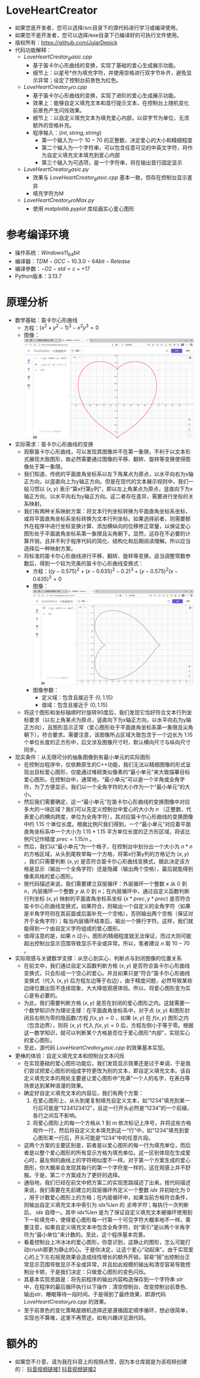 # LoveHeartCreator
- 如果您是开发者，您可以选择/src目录下的源代码进行学习或编译使用。
- 如果您不是开发者，您可以选择/exe目录下已编译好的可执行文件使用。
- 版权所有：https://github.com/JularDepick
- 代码功能解释：
    - $LoveHeartCreator_Basic.cpp$
        - 基于笛卡尔心形曲线的变换，实现了基础的爱心生成展示功能。
        - 细节上：以星号*作为填充字符，并使用空格进行双字节补齐，避免显示异常；设定了控制台前景色为红色。
    - $LoveHeartCreator_Pro.cpp$
        - 基于笛卡尔心形曲线的变换，实现了进阶的爱心生成展示功能。
        - 效果上：能够自定义填充文本和首行提示文本，在控制台上随机变化前景色产生闪烁效果。
        - 细节上：以自定义填充文本为填充爱心内部，以双字节为单位，无须额外的空格补充。
        - 程序输入：$(int,string,string)$
            - 第一个输入为一个 $10-70$ 的正整数，决定爱心的大小和精细程度
            - 第二个输入为一个字符串，可以包含任意可见的中英文字符，将作为自定义填充文本填充到爱心内部
            - 第三个输入为可选项，是一个字符串，将在输出首行固定显示
    - $LoveHeartCreator_Basic.py$
        - 效果与 $LoveHeartCreator_Basic.cpp$ 基本一致，但存在控制台显示差异
        - 填充字符为M
    - $LoveHeartCreator_ProMax.py$
        - 使用 $matplotlib.pyplot$ 库绘画实心爱心图形
    

# 参考编译环境
- 操作系统：$Windows11_64bit$
- 编译器：$TDM-GCC-10.3.0-64bit-Release$
- 编译参数：$-O2 -std=c++17$
- Python版本：3.13.7

# 原理分析
- 数学基础：笛卡尔心形曲线
    - 方程：$(x^2+y^2-1)^3-x^2y^3=0$
    - 图像：![笛卡尔心形曲线-原版](./pic/笛卡尔心形曲线-原版.png)
- 实际需求：笛卡尔心形曲线的变换
    - 观察笛卡尔心形曲线，可以发现其图像并不在第一象限，不利于以文本形式展现大致图形，故必然需要通过图像的平移、翻转、旋转等变换使得图像处于第一象限。
    - 我们知道，传统的平面直角坐标系以左下角某点为原点，以水平向右为x轴正方向，以竖直向上为y轴正方向。但是在现代的文本展示规则中，我们一般习惯以 $(x,y)$ 表示“第x行第y列”，即以左上角某点为原点，竖直向下为x轴正方向，以水平向右为y轴正方向。这二者存在差异，需要进行坐标的关系映射。
    - 我们有两种关系映射方案：将文本行列坐标转换为平面直角坐标系坐标，或将平面直角坐标系坐标转换为文本行列坐标。如果选择前者，则需要额外在程序中进行坐标变换计算、添加横纵向的位移修正常量，以保证爱心图形处于平面直角坐标系第一象限且尖角朝下。显然，这存在不必要的计算开销，且并不利于程序代码的简化、结构化和后期阅读理解。所以应当选择后一种映射方案。
    - 将标准的笛卡尔心形曲线进行平移、翻转、旋转等变换，适当调整常数参数后，得到一个较为完美的笛卡尔心形曲线变换式：
        - 方程：$((y-0.575)^2+(x-0.635)^2-0.2)^3+(y-0.575)^2(x-0.635)^3=0$
        - 图像：![笛卡尔心形曲线-需求变换](./pic/笛卡尔心形曲线-需求变换.png)
        - 图像参数：
            - 定义域：包含且接近于 $(0,1.15)$
            - 值域：包含且接近于 $(0,1.15)$
    - 将这个图形和坐标轴顺时针旋转90度后，我们发现它恰好符合文本行列坐标要求（以左上角某点为原点，竖直向下为x轴正方向，以水平向右为y轴正方向），且图形显示正常（爱心图形处于平面直角坐标系第一象限且尖角朝下），符合要求。需要注意，该图像所占区域大致包含于一个边长为 $1.15$ 个单位长度的正方形中，后文涉及图像尺寸时，默认横向尺寸与纵向尺寸同步。
- 现实条件：从无限可分的抽象图像到有最小单元的实际图形
    - 在控制台程序中，仅依赖原生的C++功能，我们无法以精细图像的形式呈现出目标爱心图形，仅能通过堆砌类似像素的“最小单元”来大致描摹目标爱心图形。在控制台中，通常地，“最小单元”可以是一个半角或全角字符，为了方便显示，我们以一个全角字符的大小作为一个“最小单元”的大小。
    - 然后我们需要确定，这一“最小单元”在笛卡尔心形曲线的变换图像中对应多大的一块区域？我们可以先定义控制台中爱心的大小为 $n$ （正整数，代表爱心的横向跨度，单位为全角字符），其对应笛卡尔心形曲线的变换图像中约 $1.15$ 个单位长度。根据比例尺我们得到，一个“最小单元”对应着平面直角坐标系中一个大小为 $1.15*1.15$ 平方单位长度的正方形区域，将该比例尺记作精度 $prec=1.15/n$ 。
    - 然后，我们以“最小单元”为一个格子，在控制台中划分出一个大小为 $n*n$ 的方格区域，从头到尾枚举每一个方格，将第x行第y列的方格记为 $(x,y)$ ，我们只需要判断 $(x,y)$ 是否符合笛卡尔心形曲线变换式，据此决定该方格是显示（输出一个全角字符）还是隐藏（输出两个空格），最后就能得到像素风格的爱心图形。
    - 按代码描述来说，我们需要建立双层循环：外层循环一个整数 $x$ 从 $0$ 到 $n$，内层循环一个整数 $y$ 从 $0$ 到 $n$；在内层循环中，通过自定义函数判断行列坐标 $(x,y)$ 映射的平面直角坐标系坐标 $(x*prec,y*prec)$ 是否符合笛卡尔心形曲线变换式，如果符合，则输出一个自定义的全角字符（如果是半角字符则在其前面或后面补充一个空格），否则输出两个空格（保证对齐于全角字符）；每当内层循环结束后，输出一个换行字符。这样，我们就能得到一个由自定义字符组成的爱心图形。
    - 值得注意的是，如果 $n$ 过小，图形的精细程度就无法保证，而过大则可能超出控制台显示范围导致显示不全或异常。所以，笔者建议 $n$ 取 $10-70$ 。
- 实际观感与关键数学支撑：从空心到实心、判断点与封闭图像的位置关系
    - 在前文中，我们通过自定义函数判断方格 $(x,y)$ 是否符合笛卡尔心形曲线变换式，只会形成一个空心的爱心。并且如果只是“符合”笛卡尔心形曲线变换式（代入 $(x,y)$ 后方程左边等于右边），由于精度问题，必然导致某些边缘位置出现不连续现象，大大降低观感体验。所以，将爱心图形变为实心是有必要的。
    - 为此，我们需要判断方格 $(x,y)$ 是否在封闭的爱心图形之内。这就需要一个数学知识作为理论支撑：在平面直角坐标系中，对于点 $(x,y)$ 和图形封闭且右侧为零的隐函数/方程 $f(x,y)=0$ ，如果 $(x,y)$ 在 $f(x,y)$ 图形之内（包含边界），则将 $(x,y)$ 代入 $f(x,y)=0$ 后，方程左侧小于等于零。根据这一数学知识，就可以判断某个方格是否位于爱心图形“内部”，实现实心的爱心图形。
    - 至此，源代码 $LoveHeartCreator_Basic.cpp$ 的效果基本实现。
- 更棒的体验：自定义填充文本和控制台文本闪烁
    - 在实现基础的爱心图形功能后，我们发现显示效果还是过于单调，于是我们尝试把爱心图形的组成字符更改为别的文本，即自定义填充文本。该自定义填充文本的用处主要是让爱心图形中“充满”一个人的名字，在表白等场景达到某种浪漫的效果。
    - 确定好自定义填充文本的内容后，我们有两个方案：
        1. 在爱心图形上，从头到尾复制填充自定义文本，如“1234”填充到某一行后可能是“1234123412”，且这一行开头必然是“1234”的一个前缀，各行之间互不影响。
        2. 将爱心图形上的每一个方格从 $1$ 到 $m$ 依次标记上序号，并将这些方格视作一行，然后将自定义文本填充到这一“行”中，如“1234”填充到爱心图形某一行后，开头可能是“1234”中的任意片段。
    - 这两个方案的主要区别是，前者是以爱心图形的每一行为填充单位，而后者是以整个爱心图形的所有显示方格为填充单位。这一区别体现在生成爱心时，最左侧的曲线上的字符相似度不一样。对于第一个方案生成的爱心图形，你大概率会发现其每行的第一个字符是一样的，这在观感上并不舒服。于是，第二个方案成为了更好的选择。
    - 通俗地，我们已经在前文中把方案二的实现思路描述了出来。按代码描述来说，我们需要在先前建立的双层循环外定义一个整数 $idx$ 并初始化为 $0$ ，用于计数爱心图形上的方格；在内层循环中，如果当前方格符合条件，则输出自定义填充文本中索引为 $idx\%len$ 的 $全角字符$；每执行一次判断后， $idx$ 自增一。其中 $idx\%len$ 是为了保证自定义填充文本被循环使用到下一轮填充中，使得爱心图形每一行第一个可见字符大概率地不一样。需要注意，如果自定义填充文本中包含全角字符，则“索引”是以两个半角字符为“最小单位”来计数的。至此，这个程序基本完善。
    - 看着控制台上冷冰冰的爱心图形，你意识到，这静止的图形，怎么可能打动crush那更为静止的心。于是你决定，让这个爱心“动起来”。由于实现爱心的上下左右摇晃效果会造成线性增长的额外开销，容易“摇”出控制台正常显示范围导致显示不全或异常，并且如此规模的输出和清空容易导致控制台卡顿，于是我们决定：只做爱心图形的变色闪烁。
    - 其基本实现思路是：将先前程序的输出内容构造保存到一个字符串 $str$ 中，在程序的最后循环执行以下操作：清空控制台、改变控制台前景色、输出$str$、睡眠等待一段时间。于是得到了最终效果，即源代码 $LoveHeartCreator_Pro.cpp$ 的效果。
    - 至于前景色的变化策略是随机选择还是遵循固定顺序循环，想必很简单，实现也不算难，这里不再赘述，如有兴趣详见源代码。

# 额外的
- 如果您不介意，请为我在抖音上的视频点赞，因为本仓库就是为该视频创建的：
[抖音视频链接1](https://v.douyin.com/iw5d6BfC53c)
[抖音视频链接2](https://v.douyin.com/u5ysok6dadA)
